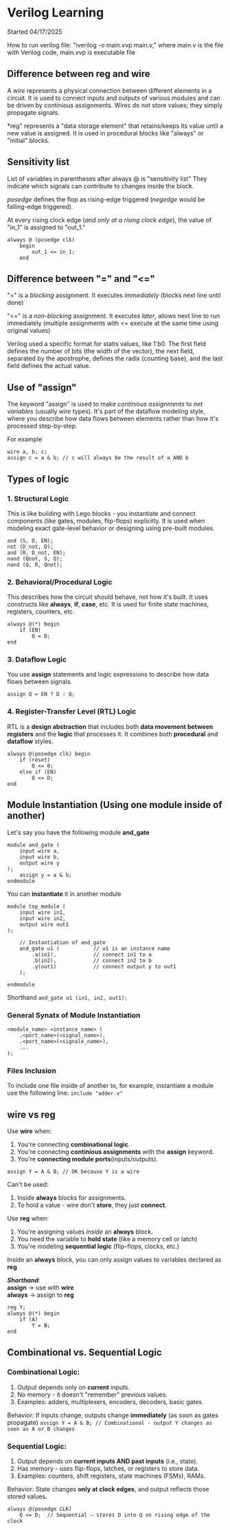 # Verilog Learning
Started 04/17/2025

How to run verilog file: "iverilog -o main.vvp main.v," where main.v is the file with Verilog code, main.vvp is executable file

## Difference between reg and wire
A *wire* represents a physical connection between different elements in a circuit. It is used to connect inputs and outputs of various modules and can be driven by continious assignments. Wires do not store values; they simply propagate signals.

*reg" represents a "data storage element" that retains/keeps its value until a new value is assigned. It is used in procedural blocks like "always" or "initial" blocks.
## Sensitivity list

List of variables in parentheses after always @ is "sensitivity list"
They indicate which signals can contribute to changes inside the block.

*posedge* defines the flop as rising-edge triggered (*negedge* would be falling-edge triggered).

At every rising clock edge (*and only at a rising clock edge*), the value of "in_1" is assigned to "out_1."

```
always @ (posedge clk)
    begin
        out_1 <= in_1;
    end
```

## Difference between "=" and "<="
"=" is a *blocking* assignment. It executes *immediately* (blocks next line until done)

"<=" is a *non-blocking* assignment. It executes *later*, allows next line to run immediately (multiple assignments with <= execute at the same time using original values)

Verilog used a specific format for statis values, like 1'b0. The first field defines the number of bits (the width of the vector), the next field, separated by the apostrophe, defines the radix (counting base), and the last field defines the actual value.

## Use of "assign"
The keyword "assign" is used to make *continious assignments* to *net variables* (usually *wire* types). It's part of the dataflow modeling style, where you describe how data flows between elements rather than how it's processed step-by-step.

For example
```
wire a, b, c;
assign c = a & b; // c will always be the result of a AND b
```

## Types of logic

### 1. Structural Logic
This is like building with Lego blocks - you instantiate and connect components (like gates, modules, flip-flops) explicitly. It is used when modeling exact gate-level behavior or designing using pre-built modules.

```
and (S, D, EN);
not (D_not, D);
and (R, D_not, EN);
nand (Qnot, S, Q);
nand (Q, R, Qnot);

```

### 2. Behavioral/Procedural Logic
This describes how the circuit should behave, not how it's built. It uses constructs like __always__, __if__, __case__, etc. It is used for finite state machines, registers, counters, etc.

```
always @(*) begin
    if (EN)
        Q = D;
end
```

### 3. Dataflow Logic
You use __assign__ statements and logic expressions to describe how data flows between signals.

```
assign Q = EN ? D : Q;
```

### 4. Register-Transfer Level (RTL) Logic
RTL is a __design abstraction__ that includes both __data movement between registers__ and the __logic__ that processes it. It combines both __procedural__ and __dataflow__ styles.

```
always @(posedge clk) begin
    if (reset)
        Q <= 0;
    else if (EN)
        Q <= D;
end
```

## Module Instantiation (Using one module inside of another)
Let's say you have the following module __and_gate__
```
module and_gate (
    input wire a,
    input wire b,
    output wire y
);
    assign y = a & b;
endmodule
```

You can __instantiate__ it in another module
```
module top_module (
    input wire in1,
    input wire in2,
    output wire out1
);

    // Instantiation of and_gate
    and_gate u1 (           // u1 is an instance name
        .a(in1),            // connect in1 to a
        .b(in2),            // connect in2 to b
        .y(out1)            // connect output y to out1
    );

endmodule
```

Shorthand ```and_gate u1 (in1, in2, out1);```

### General Synatx of Module Instantiation
```
<module_name> <instance_name> (
    .<port_name>(<signal_name>),
    .<port_name>(<signale_name>),
    ...
);
```

### Files Inclusion
To include one file inside of another to, for example, instantiate a module use the following line: `include "adder.v"`

## __wire__ vs __reg__

Use __wire__ when:
1. You're connecting __combinational logic__.
2. You're connecting __continious assignments__ with the __assign__ keyword.
3. You're __connecting module ports__(inputs/outputs).

`assign Y = A & B; // OK because Y is a wire`

Can't be used:
1. Inside __always__ blocks for assignments.
2. To hold a value - wire don't __store__, they just __connect__.

Use __reg__ when:
1. You're assigning values *inside* an __always__ block.
2. You need the variable to __hold state__ (like a memory cell or latch)
3. You're modeling __sequential logic__ (flip-flops, clocks, etc.)

Inside an __always__ block, you can only assign values to variables declared as __reg__.

__*Shorthand*__:\
__assign__ -> use with __wire__\
__always__ -> assign to __reg__

```
reg Y;
always @(*) begin
    if (A)
        Y = B;
end
```

## Combinational vs. Sequential Logic

### Combinational Logic:
1. Output depends only on __current__ inputs.
2. No memory - it doesn't "remember" previous values.
3. Examples: adders, multiplexers, encoders, decoders, basic gates.

Behavior:
If inputs change, outputs change __immediately__ (as soon as gates propagate)
`assign Y = A & B; // Combinational - output Y changes as soon as A or B changes`

### Sequential Logic:
1. Output depends on __current inputs AND past inputs__ (i.e., state).
2. Has memory - uses flip-flops, latches, or registers to store data.
3. Examples: counters, shift registers, state machines (FSMs), RAMs.

Behavior:
State changes __only at clock edges__, and output reflects those stored values.
```
always @(posedge CLK)
    Q <= D;  // Sequential — stores D into Q on rising edge of the clock
```

